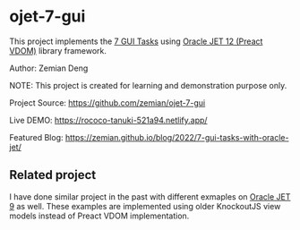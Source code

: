 # ojet-7-gui

This project implements the [7 GUI Tasks](https://eugenkiss.github.io/7guis/) using [Oracle JET 12 (Preact VDOM)](https://www.oracle.com/webfolder/technetwork/jet/index.html) library framework.

Author: Zemian Deng

NOTE: This project is created for learning and demonstration purpose only.

Project Source: https://github.com/zemian/ojet-7-gui

Live DEMO: https://rococo-tanuki-521a94.netlify.app/

Featured Blog: https://zemian.github.io/blog/2022/7-gui-tasks-with-oracle-jet/

## Related project

I have done similar project in the past with different exmaples on [Oracle JET 9](https://github.com/zemian/oraclejet-for-vuejs-examples) as well. These examples are implemented using older KnockoutJS view models instead of Preact VDOM implementation.

